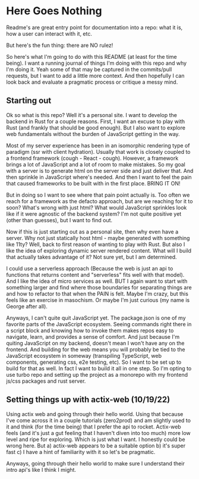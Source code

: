 # Here Goes Nothing

Readme's are great entry point for documentation into a repo: what it is, how a user can interact with it, etc.

But here's the fun thing: there are NO rulez!

So here's what I'm going to do with this README (at least for the time being). I want a running journal of things I'm doing with this repo and why I'm doing it. Yeah some of that may be captured in the commits/pull requests, but I want to add a little more context. And then hopefully I can look back and evaluate a pragmatic process or critique a messy mind.

## Starting out

Ok so what is this repo? Well it's a personal site. I want to develop the backend in Rust for a couple reasons. First, I want an excuse to play with Rust (and frankly that should be good enough). But I also want to explore web fundamentals without the burden of JavaScript getting in the way.

Most of my server experience has been in an isomorphic rendering type of paradigm (ssr with client hydration). Usually that work is closely coupled to a frontend framework (cough - React - cough). However, a framework brings a lot of JavaScript and a lot of room to make mistakes. So my goal with a server is to generate html on the server side and just deliver that. And then sprinkle in JavaScript where's needed. And then I want to feel the pain that caused frameworks to be built with in the first place. BRING IT ON!

But in doing so I want to see where that pain point actually is. Too often we reach for a framework as the defacto approach, but are we reaching for it to soon? What's wrong with just html? What would JavaScript sprinkles look like if it were agnostic of the backend system? I'm not quite positive yet (other than guesses), but I want to find out.

Now if this is just starting out as a personal site, then why even have a server. Why not just statically host html - maybe generated with something like 11ty? Well, back to first reason of wanting to play with Rust. But also I like the idea of exploring dynamic server rendered content. What will I build that actually takes advantage of it? Not sure yet, but I am determined.

I could use a serverless approach (Because the web is just an api to functions that returns content and "serverless" fits well with that model). And I like the idea of micro services as well. BUT I again want to start with something larger and find where those boundaries for separating things are and how to refactor to that when the PAIN is felt. Maybe I'm crazy, but this feels like an exercise in masochism. Or maybe I'm just curious (my name is George after all).

Anyways, I can't quite quit JavaScript yet. The package.json is one of my favorite parts of the JavaScript ecosystem. Seeing commands right there in a script block and knowing how to invoke them makes repos easy to navigate, learn, and provides a sense of comfort. And just because I'm quiting JavaScript on my backend, doesn't mean I won't have any on the frontend. And building for the web means you will probably be tied to the JavaScript ecosystem in someway (transpiling TypeScript, web components, generating css, e2e testing, etc). So I want to be set up to build for that as well. In fact I want to build it all in one step. So I'm opting to use turbo repo and setting up the project as a monorepo with my frontend js/css packages and rust server.

## Setting things up with actix-web (10/19/22)

Using actix web and going through their hello world. Using that because I've come across it in a couple tutorials (zero2prod) and am slightly used to it and think (for the time being) that I prefer the api to rocket. Actix-web feels (and it's just a gut feeling that I haven't diven into too much) more low level and ripe for exploring. Which is just what I want. I honestly could be wrong here. But a) actix-web appears to be a suitable option b) it's super fast c) I have a hint of familiarity with it so let's be pragmatic.

Anyways, going through their hello world to make sure I understand their intro api's like I think I might.
